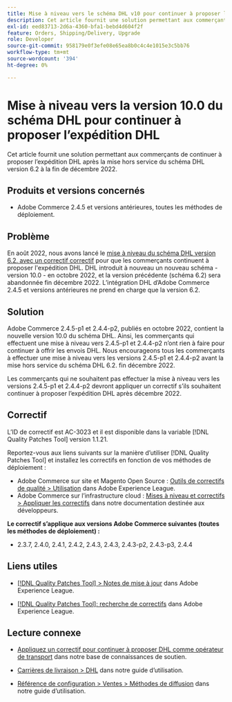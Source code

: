 ```yaml
---
title: Mise à niveau vers le schéma DHL v10 pour continuer à proposer l’expédition DHL
description: Cet article fournit une solution permettant aux commerçants de continuer à proposer l’expédition DHL après la mise à niveau du schéma DHL 6.2 en décembre 2022, en effectuant une mise à niveau vers le schéma 10.0 ou en appliquant le correctif AC-3023.
exl-id: eed83713-2d6a-4360-bfa1-bebd4d604f2f
feature: Orders, Shipping/Delivery, Upgrade
role: Developer
source-git-commit: 958179e0f3efe08e65ea8b0c4c4e1015e3c5bb76
workflow-type: tm+mt
source-wordcount: '394'
ht-degree: 0%

---
```


# Mise à niveau vers la version 10.0 du schéma DHL pour continuer à proposer l’expédition DHL

Cet article fournit une solution permettant aux commerçants de continuer à proposer l’expédition DHL après la mise hors service du schéma DHL version 6.2 à la fin de décembre 2022.

## Produits et versions concernés

* Adobe Commerce 2.4.5 et versions antérieures, toutes les méthodes de déploiement.

## Problème

En août 2022, nous avons lancé le [mise à niveau du schéma DHL version 6.2. avec un correctif correctif](https://experienceleague.adobe.com/docs/commerce-knowledge-base/kb/troubleshooting/miscellaneous/adobe-commerce-dhl-upgrade-patch.html) pour que les commerçants continuent à proposer l&#39;expédition DHL. DHL introduit à nouveau un nouveau schéma - version 10.0 - en octobre 2022, et la version précédente (schéma 6.2) sera abandonnée fin décembre 2022. L’intégration DHL d’Adobe Commerce 2.4.5 et versions antérieures ne prend en charge que la version 6.2.

## Solution

Adobe Commerce 2.4.5-p1 et 2.4.4-p2, publiés en octobre 2022, contient la nouvelle version 10.0 du schéma DHL. Ainsi, les commerçants qui effectuent une mise à niveau vers 2.4.5-p1 et 2.4.4-p2 n’ont rien à faire pour continuer à offrir les envois DHL. Nous encourageons tous les commerçants à effectuer une mise à niveau vers les versions 2.4.5-p1 et 2.4.4-p2 avant la mise hors service du schéma DHL 6.2. fin décembre 2022.

Les commerçants qui ne souhaitent pas effectuer la mise à niveau vers les versions 2.4.5-p1 et 2.4.4-p2 devront appliquer un correctif s’ils souhaitent continuer à proposer l’expédition DHL après décembre 2022.

## Correctif

L’ID de correctif est AC-3023 et il est disponible dans la variable [!DNL Quality Patches Tool] version 1.1.21.

Reportez-vous aux liens suivants sur la manière d’utiliser [!DNL Quality Patches Tool] et installez les correctifs en fonction de vos méthodes de déploiement :

* Adobe Commerce sur site et Magento Open Source : [Outils de correctifs de qualité > Utilisation](https://experienceleague.adobe.com/docs/commerce-operations/tools/quality-patches-tool/usage.html) dans Adobe Experience League.
* Adobe Commerce sur l’infrastructure cloud : [Mises à niveau et correctifs > Appliquer les correctifs](https://devdocs.magento.com/cloud/project/project-patch.html) dans notre documentation destinée aux développeurs.

**Le correctif s’applique aux versions Adobe Commerce suivantes (toutes les méthodes de déploiement) :**

* 2.3.7, 2.4.0, 2.4.1, 2.4.2, 2.4.3, 2.4.3, 2.4.3-p2, 2.4.3-p3, 2.4.4

## Liens utiles

* [[!DNL Quality Patches Tool] > Notes de mise à jour](https://experienceleague.adobe.com/docs/commerce-operations/tools/quality-patches-tool/release-notes.html) dans Adobe Experience League.

* [[!DNL Quality Patches Tool]: recherche de correctifs](https://experienceleague.adobe.com/tools/commerce-quality-patches/index.html) dans Adobe Experience League.

## Lecture connexe

* [Appliquez un correctif pour continuer à proposer DHL comme opérateur de transport](https://experienceleague.adobe.com/docs/commerce-knowledge-base/kb/troubleshooting/miscellaneous/adobe-commerce-dhl-upgrade-patch.html) dans notre base de connaissances de soutien.

* [Carrières de livraison > DHL](https://experienceleague.adobe.com/docs/commerce-admin/stores-sales/delivery/shipping-carriers/dhl.html) dans notre guide d’utilisation.
* [Référence de configuration > Ventes > Méthodes de diffusion](https://experienceleague.adobe.com/docs/commerce-admin/config/sales/delivery-methods.html) dans notre guide d’utilisation.

